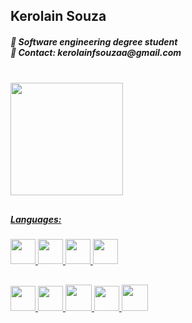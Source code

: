 <h2>Kerolain Souza</h2>

<h5>
  🚀 Software engineering degree student
<br>
  📩 Contact: kerolainfsouzaa@gmail.com
</h5>

<br>

  <div>
    <a href="https://github.com/iamKerolain">     
    <img height="180em" src="https://github-readme-stats.vercel.app/api?username=iamKerolain&show_icons=true&theme=tokyonight"/>   
  </div>

##
<div>
<h5>Languages:</h5>
  <img height="40em" src="https://img.icons8.com/?size=100&id=zHmH8HpOmM90&format=png&color=000000"/>
  <img height="40em" src="https://img.icons8.com/?size=100&id=PW8KZnP7qXzO&format=png&color=000000">
  <img height="40em" src="https://img.icons8.com/?size=100&id=aRiu1GGi6Aoe&format=png&color=000000"/>
  <img height="40em" src="https://img.icons8.com/?size=100&id=MRQWA3gxIrCt&format=png&color=000000"/>
  <br></div>
  
##

  <div>
    <img height="40em" src="https://img.icons8.com/?size=100&id=20909&format=png&color=000000"/>
    <img height="40em" src="https://img.icons8.com/?size=100&id=21278&format=png&color=000000"/>
    <img height="42em" src="https://img.icons8.com/?size=100&id=108784&format=png&color=000000"/>
    <img height="40em" src="https://img.icons8.com/?size=100&id=vIbsCQXkSp6l&format=png&color=000000"/>
    <img height="42em" src="https://img.icons8.com/?size=100&id=BEMhRoRy403e&format=png&color=000000"/>
  </div>  
